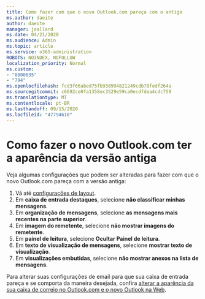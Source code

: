 ```yaml
---
title: Como fazer com que o novo Outlook.com pareça com o antigo
ms.author: daeite
author: daeite
manager: joallard
ms.date: 04/21/2020
ms.audience: Admin
ms.topic: article
ms.service: o365-administration
ROBOTS: NOINDEX, NOFOLLOW
localization_priority: Normal
ms.custom:
- "8000035"
- "794"
ms.openlocfilehash: fcd3f66abed75fb938994821249cdb78fedf264a
ms.sourcegitcommit: c6692ce0fa1358ec3529e59ca0ecdfdea4cdc759
ms.translationtype: MT
ms.contentlocale: pt-BR
ms.lasthandoff: 09/15/2020
ms.locfileid: "47794610"
---
```

# <a name="how-to-make-the-new-outlookcom-look-like-the-old-version"></a>Como fazer o novo Outlook.com ter a aparência da versão antiga

Veja algumas configurações que podem ser alteradas para fazer com que o novo Outlook.com pareça com a versão antiga:

1. Vá até [configurações de layout](https://outlook.live.com/mail/options/mail/layout).
1. Em **caixa de entrada destaques**, selecione **não classificar minhas mensagens**.
1. Em **organização de mensagens**, selecione **as mensagens mais recentes na parte superior**.
1. Em **imagem do remetente**, selecione **não mostrar imagens do remetente**.
1. Em **painel de leitura**, selecione **Ocultar Painel de leitura**.
1. Em **texto de visualização de mensagens**, selecione **mostrar texto de visualização**.
1. Em **visualizações embutidas**, selecione **não mostrar anexos na lista de mensagens**.

Para alterar suas configurações de email para que sua caixa de entrada pareça e se comporta da maneira desejada, confira [alterar a aparência da sua caixa de correio no Outlook.com e o novo Outlook na Web](https://support.office.com/article/b41c2ecb-f23c-42b3-b7f8-659646d5e58c?wt.mc_id=Office_Outlook_com_Alchemy).